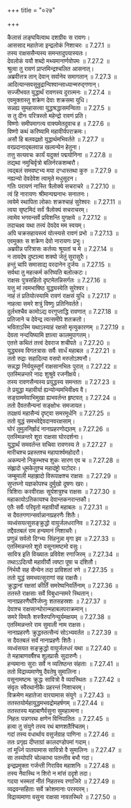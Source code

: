 +++
title = "०२७"

+++


  
कैलासं लङ्घयित्वाथ दशग्रीवः स रावणः।  
आससाद महातेजा इन्द्रलोकं निशाचरः ॥ 7.27.1 ॥   
तस्य राक्षससैन्यस्य समन्तादुपयास्यतः।  
देवलोकं ययौ शब्दो मथ्यमानार्णवोपमः ॥ 7.27.2 ॥   
श्रुत्वा तु रावणं प्राप्तमिन्द्रश्चलित आसनात्।  
अब्रवीत्तत्र तान् देवान् सर्वानेव समागतान् ॥ 7.27.3 ॥   
आदित्यान्सवसून्रुद्रान्विश्वान्साध्यान्मरुद्गणान्।  
सज्जीभवत युद्धार्थं रावणस्य दुरात्मनः ॥ 7.27.4 ॥   
एवमुक्तास्तु शक्रेण देवाः शक्रसमा युधि।  
सन्नह्य सुमहासत्त्वा युद्धश्रद्धासमन्विताः ॥ 7.27.5 ॥   
स तु दीनः परित्रस्तो महेन्द्रो रावणं प्रति।  
विष्णोः समीपमागत्य वाक्यमेतदुवाच ह ॥ 7.27.6 ॥   
विष्णो कथं करिष्यामि महावीर्यपराक्रमः।  
असौ हि बलवद्रक्षो युद्धार्थमभिवर्तते ॥ 7.27.7 ॥   
वरप्रदानाद्बलवान्न खल्वन्येन हेतुना।  
तत्तु सत्यवचः कार्यं यदुक्तं पद्मयोनिना ॥ 7.27.8 ॥   
तद्यथा नमुचिर्वृत्रो बलिर्नरकशम्बरौ।  
त्वद्बलं समवष्टभ्य मया दग्धास्तथा कुरु ॥ 7.27.9 ॥   
नह्यन्यो देवदेवेश त्वामृते मधुसूदन।  
गतिः परायणं नास्ति त्रैलोक्ये सचराचरे ॥ 7.27.10 ॥   
त्वं हि नारायणः श्रीमान्पद्मनाभः सनातनः।  
त्वयेमे स्थापिता लोकाः शक्रश्चाहं सुरेश्वरः ॥ 7.27.11 ॥   
त्वया सृष्टमिदं सर्वं त्रैलोक्यं सचराचरम्।  
त्वामेव भगवन्सर्वे प्रविशन्ति युगक्षये ॥ 7.27.12 ॥   
तदाचक्ष्व यथा तत्त्वं देवदेव मम स्वयम्।  
अपि चक्रसहायस्त्वं योत्स्यसे रावणं प्रभो ॥ 7.27.13 ॥   
एवमुक्तः स शक्रेण देवो नारायणः प्रभुः।  
अब्रवीन्न परित्रासः कर्तव्यः श्रूयतां च मे ॥ 7.27.14 ॥   
न तावदेष दुष्टात्मा शक्यो जेतुं सुरासुरैः।  
हन्तुं चापि समासाद्य वरदानेन दुर्जयः ॥ 7.27.15 ॥   
सर्वथा तु महत्कर्म करिष्यति बलोत्कटः।  
राक्षसः पुत्रसहितो दृष्टमेतन्निसर्गतः ॥ 7.27.16 ॥   
यत्तु मां त्वमभाषिष्ठ युद्ध्यस्वेति सुरेश्वर।  
नाहं तं प्रतियोत्स्यामि रावणं राक्षसं युधि ॥ 7.27.17 ॥   
नाहत्वा समरे शत्रुं विष्णुः प्रतिनिवर्तते।  
दुर्लभश्चैव कामोऽद्य वरगुप्ताद्धि रावणात् ॥ 7.27.18 ॥   
प्रतिजाने च देवेन्द्र त्वत्समीपे शतक्रतो।  
भविताऽस्मि यथाऽस्याहं रक्षसो मृत्युकारणम् ॥ 7.27.19 ॥   
देवता नन्दयिष्यामि ज्ञात्वा कालमुपागतम्।  
एतत्ते कथितं तत्त्वं देवराज शचीपते ॥ 7.27.20 ॥   
युद्ध्यस्व विगतत्रासः सर्वैः सार्धं महाबल ॥ 7.27.21 ॥   
ततो रुद्राः सहादित्या वसवो मरुतोऽश्वनौ।  
सन्नद्धा निर्ययुस्तूर्णं राक्षसानभितः पुरात् ॥ 7.27.22 ॥   
एतस्मिन्नन्तरे नादः शुश्रुवे रजनीक्षये।  
तस्य रावणसैन्यस्य प्रयुद्धस्य समन्ततः ॥ 7.27.23 ॥   
ते प्रयुद्धा महावीर्या ह्यन्योन्यमभिवीक्ष्य वै।  
सङ्ग्राममेवाभिमुखा ह्यभवर्तन्त हृष्टवत् ॥ 7.27.24 ॥   
ततो दैवतसैन्यनां सङ्क्षोभः समजायत।  
तदक्षयं महासैन्यं दृष्ट्वा समरमूर्धनि ॥ 7.27.25 ॥   
ततो युद्धं समभवेद्देवदानवरक्षसाम्।  
घोरं तुमुलनिर्ह्रादं नानाप्रहरणोद्यतम् ॥ 7.27.26 ॥   
एतस्मिन्नन्तरे शूरा राक्षसा घोरदर्शनाः।  
युद्धार्थं समवर्तन्त सचिवा रावणस्य ते ॥ 7.27.27 ॥   
मारीचश्च प्रहस्तश्च महापार्श्वमहोदरौ।  
अकम्पनो निकुम्भश्च शुकः सारण एव च ॥ 7.27.28 ॥   
संह्लादो धूमकेतुश्च महादंष्ट्रो घटोदरः।  
जम्बुमाली महाह्रादो विरूपाक्षश्च राक्षसः ॥ 7.27.29 ॥   
सुप्तघ्नो यज्ञकोपश्च दुर्मुखो दूषणः खरः।  
त्रिशिराः करवीराक्षः सूर्यशत्रुश्च राक्षसः ॥ 7.27.30 ॥   
महाकायोऽतिकायश्च देवान्तकनरान्तकौ।  
एतैः सर्वैः परिवृतो महावीर्यो महाबलः ॥ 7.27.31 ॥   
स दैवतगणान्सर्वान्नानाप्रहरणैः शितैः।  
व्यध्वंसयत्सुसङ्क्रुद्धो वायुर्जलधरानिव ॥ 7.27.32 ॥   
तद्दैवतबलं राम हन्यमानं निशाचरैः।  
प्रणुन्नं सर्वतो दिग्भ्यः सिंहनुन्ना मृगा इव ॥ 7.27.33 ॥   
एतस्मिन्नन्तरे शूरो वसूनामष्टमो वसुः।  
सावित्र इति विख्यातः प्रविवेश रणाजिरम् ॥ 7.27.34 ॥   
तथाऽऽदित्यौ महावीर्यौ त्वष्टा पूषा च दंशितौ।  
निंर्भयौ सह सैन्येन तदा प्राविशतां रणे ॥ 7.27.35 ॥   
ततो युद्धं समभवत्सुराणां सह राक्षसैः।  
क्रुद्धानां रक्षसां कीर्तिं समरेष्वनिवर्तिनाम् ॥ 7.27.36 ॥   
ततस्ते राक्षसाः सर्वे विबुधान्समरे स्थितान्।  
नानाप्रहरणैर्घोरैर्जघ्नुः शतसहस्रशः ॥ 7.27.37 ॥   
देवाश्च राक्षसान्घोरान्महाबलपराक्रमान्।  
समरे विमलैः शस्त्रैरुपनिन्युर्यमक्षयम् ॥ 7.27.38 ॥   
एतस्मिन्नन्तरे राम सुमाली नाम राक्षसः।  
नानाप्रहरणैः क्रुद्धस्तत्सैन्यं सोऽभ्यवर्तत ॥ 7.27.39 ॥   
स दैवतबलं सर्वं नानाप्रहणैः शितैः।  
व्यध्वंसयत सङ्क्रुद्धो वायुर्जलधरं यथा ॥ 7.27.40 ॥   
ते महाबाणवर्षैश्च शूलप्रासैः सुदारुणैः।  
हन्यमानाः सुराः सर्वे न व्यतिष्ठन्त संहताः ॥ 7.27.41 ॥   
ततो विद्राव्यमाणेषु दैवतेषु सुमालिना।  
वसूनामष्टमः क्रुद्धः सावित्रो वै व्यवस्थितः ॥ 7.27.42 ॥   
संवृतः स्वैरथानीकैः प्रहरन्तं निशाचरम्।  
विक्रमेण महातेजा वारयामास संयुगे ॥ 7.27.43 ॥   
ततस्तयोर्महायुद्धमभवद्रोमहर्षणम् ॥ 7.27.44 ॥   
ततस्तस्य महाबाणैर्वसुना सुमहात्मना।  
निहतः पन्नगरथः क्षणेन विनिपातितः ॥ 7.27.45 ॥   
हत्वा तु संयुगे तस्य रथं बाणशतैश्चितम्।  
गदां तस्य वधार्थाय वसुर्जग्राह पाणिना ॥ 7.27.46 ॥   
ततः प्रगृह्य दीप्ताग्रां कालदण्डोपमां गदाम्।  
तां मूर्ध्नि पातयामास सावित्रो वै सुमालिनः ॥ 7.27.47 ॥   
सा तस्योपरि चोल्काभा पतन्तीव बभौ गदा।  
इन्द्रप्रमुक्ता गर्जन्ती गिराविव महाशनिः ॥ 7.27.48 ॥   
तस्य नैवास्थि न शिरो न मांसं ददृशे तदा।  
गदया भस्मतां नीतं निहतस्य रणाजिरे ॥ 7.27.49 ॥   
व्यद्रवन्सहिताः सर्वे क्रोशमानाः परस्परम्।  
विद्राव्यमाणा वसुना राक्षसा नावतस्थिरे ॥ 7.27.50 ॥   
